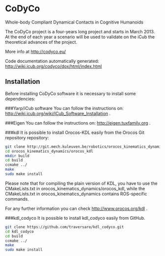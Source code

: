 CoDyCo
======


Whole-body Compliant Dynamical Contacts in Cognitive Humanoids


The CoDyCo project is a four-years long project and starts in March
2013. At the end of each year a scenario will be used to validate on the
iCub  the theoretical advances of the project.

More info at http://codyco.eu/

Code documentation automatically generated: http://wiki.icub.org/codyco/dox/html/index.html

Installation
------------

Before installing CoDyCo software it is necessary to install some dependencies:

###Yarp/iCub software 
You can follow the instructions on: http://wiki.icub.org/wiki/ICub_Software_Installation .

###Eigen
You can follow the instructions on: http://eigen.tuxfamily.org .

###kdl
It is possible to install Orocos-KDL easily from the Orocos Git repository repository:
```bash
git clone http://git.mech.kuleuven.be/robotics/orocos_kinematics_dynamics.git
cd orocos_kinematics_dynamics/orocos_kdl
mkdir build 
cd build
ccmake ../
make
sudo make install
```
Please note that for compiling the plain version of KDL, you have to use the CMakeLists.txt in orocos_kinematics_dynamics/orocos_kdl,
while the CMakeLists.txt in orocos_kinematics_dynamics contains ROS-specific commands.

For any further information you can check http://www.orocos.org/kdl .
    
###kdl_codyco
It is possible to install kdl_codyco easily from GitHub.
```bash
git clone https://github.com/traversaro/kdl_codyco.git
cd kdl_codyco
cd build
ccmake ../
make
sudo make install
```
    

